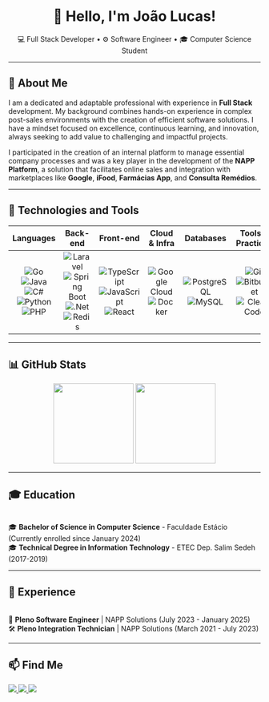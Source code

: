 <h1 align="center">👋 Hello, I'm João Lucas!</h1>

<p align="center">
  💻 Full Stack Developer • ⚙️ Software Engineer • 🎓 Computer Science Student
</p>

---

## 📖 About Me
I am a dedicated and adaptable professional with experience in **Full Stack** development. My background combines hands-on experience in complex post-sales environments with the creation of efficient software solutions. I have a mindset focused on excellence, continuous learning, and innovation, always seeking to add value to challenging and impactful projects.

I participated in the creation of an internal platform to manage essential company processes and was a key player in the development of the **NAPP Platform**, a solution that facilitates online sales and integration with marketplaces like **Google**, **iFood**, **Farmácias App**, and **Consulta Remédios**.

---

## 🚀 Technologies and Tools

| Languages | Back-end | Front-end | Cloud & Infra | Databases | Tools & Practices |
| :---: | :---: | :---: | :---: | :---: | :---: |
| ![Go](https://img.shields.io/badge/go-%2300ADD8.svg?style=for-the-badge&logo=go&logoColor=white) ![Java](https://img.shields.io/badge/java-%23ED8B00.svg?style=for-the-badge&logo=openjdk&logoColor=white) ![C#](https://img.shields.io/badge/c%23-%23239120.svg?style=for-the-badge&logo=c-sharp&logoColor=white) ![Python](https://img.shields.io/badge/python-3670A0?style=for-the-badge&logo=python&logoColor=ffdd54) ![PHP](https://img.shields.io/badge/php-%23777BB4.svg?style=for-the-badge&logo=php&logoColor=white) | ![Laravel](https://img.shields.io/badge/laravel-%23FF2D20.svg?style=for-the-badge&logo=laravel&logoColor=white) ![Spring Boot](https://img.shields.io/badge/spring_boot-6DB33F?style=for-the-badge&logo=springboot&logoColor=white) ![.Net](https://img.shields.io/badge/.NET-5C2D91?style=for-the-badge&logo=dot-net&logoColor=white) ![Redis](https://img.shields.io/badge/redis-%23DD0031.svg?style=for-the-badge&logo=redis&logoColor=white) | ![TypeScript](https://img.shields.io/badge/typescript-%23007ACC.svg?style=for-the-badge&logo=typescript&logoColor=white) ![JavaScript](https://img.shields.io/badge/javascript-%23323330.svg?style=for-the-badge&logo=javascript&logoColor=%23F7DF1E) ![React](https://img.shields.io/badge/react-%2320232a.svg?style=for-the-badge&logo=react&logoColor=%2361DAFB) | ![Google Cloud](https://img.shields.io/badge/Google_Cloud-4285F4?style=for-the-badge&logo=google-cloud&logoColor=white) ![Docker](https://img.shields.io/badge/docker-%230db7ed.svg?style=for-the-badge&logo=docker&logoColor=white) | ![PostgreSQL](https://img.shields.io/badge/postgres-%23316192.svg?style=for-the-badge&logo=postgresql&logoColor=white) ![MySQL](https://img.shields.io/badge/mysql-%2300f.svg?style=for-the-badge&logo=mysql&logoColor=white) | ![Git](https://img.shields.io/badge/git-%23F05033.svg?style=for-the-badge&logo=git&logoColor=white) ![Bitbucket](https://img.shields.io/badge/bitbucket-%230052CC.svg?style=for-the-badge&logo=bitbucket&logoColor=white) ![Clean Code](https://img.shields.io/badge/clean%20code-2496ED?style=for-the-badge) |

---
## 📊 GitHub Stats

<p align="center">
  <img src="https://github-readme-stats.vercel.app/api?username=JLucasBS&show_icons=true&theme=tokyonight" height="160"/>
  <img src="https://github-readme-stats.vercel.app/api/top-langs/?username=JLucasBS&layout=compact&theme=tokyonight" height="160"/>
</p>

---

## 🎓 Education

<br>🎓 **Bachelor of Science in Computer Science** - Faculdade Estácio (Currently enrolled since January 2024)
<br>🎓 **Technical Degree in Information Technology** - ETEC Dep. Salim Sedeh (2017-2019)

---

## 💼 Experience

<br>🚀 **Pleno Software Engineer** | NAPP Solutions (July 2023 - January 2025)
<br>🛠️ **Pleno Integration Technician** | NAPP Solutions (March 2021 - July 2023)

---

## 📫 Find Me
<p align="left">
  <a href="https://github.com/JLucasBS" target="_blank">
    <img src="https://img.shields.io/badge/GitHub-000000?style=for-the-badge&logo=github&logoColor=white"/>
  </a>
  <a href="https://www.linkedin.com/in/joaolucasbsantos/" target="_blank">
    <img src="https://img.shields.io/badge/LinkedIn-0077B5?style=for-the-badge&logo=linkedin&logoColor=white"/>
  </a>
  <a href="mailto:jlucasbs1@gmail.com" target="_blank">
    <img src="https://img.shields.io/badge/Email-D14836?style=for-the-badge&logo=gmail&logoColor=white"/>
  </a>
</p>
